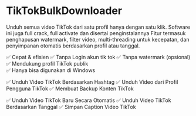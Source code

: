 # TikTokBulkDownloader

Unduh semua video TikTok dari satu profil hanya dengan satu klik. Software ini juga full crack, full activate dan disertai penginstalannya 
Fitur termasuk penghapusan watermark, filter video, multi-threading untuk kecepatan, dan penyimpanan otomatis berdasarkan profil atau tanggal.

✅ Cepat & efisien
✅ Tanpa Login akun tik tok
✅ Tanpa watermark (opsional)  
✅ Mendukung profil TikTok publik  
✅ Hanya bisa digunakan di Windows

✅ Unduh Video TikTok Berdasarkan Hashtag
✅ Unduh Video dari Profil Pengguna TikTok
✅ Membuat Backup Konten TikTok

✅ Unduh Video TikTok Baru Secara Otomatis
✅ Unduh Video TikTok Berdasarkan Tanggal
✅ Simpan Caption Video TikTok
